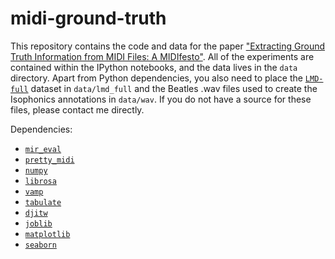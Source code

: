 # midi-ground-truth

This repository contains the code and data for the paper ["Extracting Ground Truth Information from MIDI Files: A MIDIfesto"](http://colinraffel.com/publications/ismir2016extracting.pdf).
All of the experiments are contained within the IPython notebooks, and the data lives in the `data` directory.
Apart from Python dependencies, you also need to place the [`LMD-full`](http://colinraffel.com/projects/lmd/) dataset in `data/lmd_full` and the Beatles .wav files used to create the Isophonics annotations in `data/wav`.
If you do not have a source for these files, please contact me directly.

Dependencies:

- [`mir_eval`](https://github.com/craffel/mir_eval)
- [`pretty_midi`](https://github.com/craffel/pretty-midi)
- [`numpy`](http://www.numpy.org)
- [`librosa`](https://github.com/librosa/librosa)
- [`vamp`](http://www.vamp-plugins.org/vampy.html)
- [`tabulate`](https://pypi.python.org/pypi/tabulate)
- [`djitw`](https://github.com/craffel/djitw/tree/master/djitw)
- [`joblib`](https://pypi.python.org/pypi/joblib)
- [`matplotlib`](http://matplotlib.org)
- [`seaborn`](https://stanford.edu/~mwaskom/software/seaborn/)
